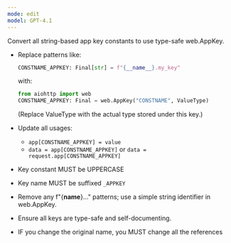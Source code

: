 ```yaml
---
mode: edit
model: GPT-4.1
---
```


Convert all string-based app key constants to use type-safe web.AppKey.

- Replace patterns like:
  ```python
  CONSTNAME_APPKEY: Final[str] = f"{__name__}.my_key"
  ```
  with:
  ```python
  from aiohttp import web
  CONSTNAME_APPKEY: Final = web.AppKey("CONSTNAME", ValueType)
  ```
  (Replace ValueType with the actual type stored under this key.)

- Update all usages:
  - `app[CONSTNAME_APPKEY] = value`
  - `data = app[CONSTNAME_APPKEY]` or `data = request.app[CONSTNAME_APPKEY]`

- Key constant MUST be UPPERCASE
- Key name MUST be suffixed `_APPKEY`
- Remove any f"{__name__}..." patterns; use a simple string identifier in web.AppKey.
- Ensure all keys are type-safe and self-documenting.
- IF you change the original name, you MUST change all the references
